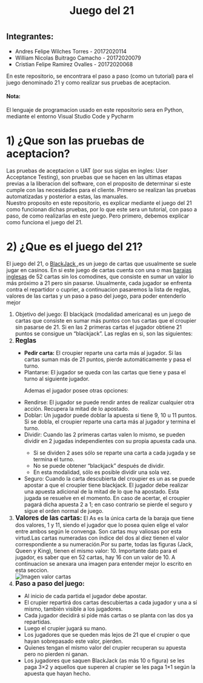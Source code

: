 <h1 style="text-align:center">Juego del 21<h1>
        <h2>Integrantes: </h2>
        <ul type="square">
            <li> Andres Felipe Wilches Torres - 20172020114</li>
            <li>William Nicolas Buitrago Camacho - 20172020079</li>
            <li>Cristian Felipe Ramirez Ovalles - 20172020068</li>
        </ul>
        
  <p>En este repositorio, se encontrara el paso a paso (como un tutorial) para el juego denominado 21 y como realizar sus pruebas de aceptacion.</p>
  <h4>Nota:</h4><p>El lenguaje de programacion usado en este repositorio sera en Python, mediante el entorno Visual Studio Code y Pycharm</p>
  
  <h1> 1) ¿Que son las pruebas de aceptacion? </h1>
  <p> Las pruebas de aceptacion o UAT (por sus siglas en ingles: User Acceptance Testing), son pruebas que se hacen en las ultimas etapas previas a la liberacion del software, con el proposito de determinar si este cumple con las necesidades para el cliente. Primero se realizan las pruebas automatizadas y posterior a estas, las manuales.<br> Nuestro proposito en este repositorio, es explicar mediante el juego del 21 como funcionan dichas pruebas, por lo que este sera un tutorial, con paso a paso, de como realizarlas en este juego. Pero primero, debemos explicar como funciona el juego del 21.</p>
  
<h1> 2) ¿Que es el juego del 21?</h1>

<p>El juego del 21, o <a href="https://es.wikipedia.org/wiki/Blackjack" target="_blank" > BlackJack </a>,es un juego de cartas que usualmente se suele jugar en casinos. En si este juego de cartas cuenta con una o mas <a href="https://es.wikipedia.org/wiki/Baraja_inglesa" target="_blank">barajas inglesas</a>  de 52 cartas sin los comodines, que consiste en sumar un valor lo más próximo a 21 pero sin pasarse. Usualmente, cada jugador se enfrenta contra el repartidor o cuprier, a continuacion pasaremos la lista de reglas, valores de las cartas y un paso a paso del juego, para poder entenderlo mejor</p>
        <ol>
        <li>Objetivo del juego: El blackjack (modalidad americana) es un juego de cartas que consiste en sumar más puntos con tus cartas que el croupier sin pasarse de 21. Si en las 2 primeras cartas el jugador obtiene 21 puntos se consigue un “blackjack”. Las reglas en si, son las siguientes:</li>
        <li><big><b>Reglas</b></big></li>
                <ul type="square">
                        <li><b>Pedir carta:</b>  El croupier reparte una carta más al jugador. Si las cartas suman más de 21 puntos, pierde automáticamente y pasa el turno.</li>
                        <li>Plantarse: El jugador se queda con las cartas que tiene y pasa el turno al siguiente jugador.</li>
                        <p>Ademas el jugador posee otras opciones: </p>
                        <li>Rendirse: El jugador se puede rendir antes de realizar cualquier otra acción. Recupera la mitad de lo apostado.</li>
                        <li>Doblar: Un jugador puede doblar la apuesta si tiene 9, 10 u 11 puntos. Si se dobla, el croupier reparte una carta más al jugador y termina el turno.</li>
                        <li>Dividir: Cuando las 2 primeras cartas valen lo mismo, se pueden dividir en 2 jugadas independientes con su propia apuesta cada una.</li> 
                        <ul type="circle">
                                <li>Si se dividen 2 ases sólo se reparte una carta a cada jugada y se termina el turno.</li>
                                <li>No se puede obtener “blackjack” después de dividir.</li>
                                <li>En esta modalidad, sólo es posible dividir una sola vez.</li>
                        </ul>
                        <li>Seguro: Cuando la carta descubierta del croupier es un as se puede apostar a que el croupier tiene blackjack. El jugador debe realizar una apuesta adicional de la mitad de lo que ha apostado. Esta jugada se resuelve en el momento. En caso de acertar, el croupier pagará dicha apuesta 2 a 1; en caso contrario se pierde el seguro y sigue el orden normal de juego.</li>
                 </ul> 
        <li><big><b>Valores de las cartas: </b></big>El As es la única carta de la baraja que tiene dos valores, 1 y 11, siendo el jugador que lo posea quien elige el valor entre ambos según le convenga. Son cartas muy valiosas por esta virtud.Las cartas numeradas con índice del dos al diez tienen el valor correspondiente a su numeración.Por su parte, todas las figuras (Jack, Queen y King), tienen el mismo valor: 10. Importante dato para el jugador, es saber que en 52 cartas, hay 16 con un valor de 10. A continuacion se anexara una imagen para entender mejor lo escrito en esta seccion.</li>
                <img src="https://user-images.githubusercontent.com/54086394/102168238-e9c7d400-3e5d-11eb-9804-cba8c1d5b388.jpg" alt="Imagen valor cartas"/>
        <li><big><b>Paso a paso del juego:</b></big></li>
             <ul type="square">
            <li>Al inicio de cada partida el jugador debe apostar.</li>
            <li>El crupier repartirá dos cartas descubiertas a cada jugador y una a sí mismo, también visible a los jugadores.</li>
            <li>Cada jugador decidirá si pide más cartas o se planta con las dos ya repartidas.</li>
            <li>Luego el crupier jugará su mano.</li>
            <li>Los jugadores que se queden más lejos de 21 que el crupier o que hayan sobrepasado este valor, pierden.</li>  
            <li>Quienes tengan el mismo valor del crupier recuperan su apuesta pero no pierden ni ganan.</li>
            <li> Los jugadores que saquen BlackJack (as más 10 o figura) se les paga 3×2 y aquellos que superen al crupier se les paga 1×1 según la apuesta que hayan hecho.</li>
        </ul>    
        </ol>

